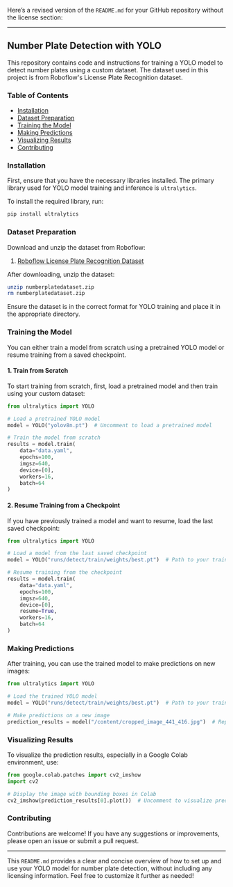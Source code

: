 Here’s a revised version of the `README.md` for your GitHub repository without the license section:

---

## Number Plate Detection with YOLO

This repository contains code and instructions for training a YOLO model to detect number plates using a custom dataset. The dataset used in this project is from Roboflow's License Plate Recognition dataset.

### Table of Contents

- [Installation](#installation)
- [Dataset Preparation](#dataset-preparation)
- [Training the Model](#training-the-model)
- [Making Predictions](#making-predictions)
- [Visualizing Results](#visualizing-results)
- [Contributing](#contributing)

### Installation

First, ensure that you have the necessary libraries installed. The primary library used for YOLO model training and inference is `ultralytics`.

To install the required library, run:

```bash
pip install ultralytics
```

### Dataset Preparation

Download and unzip the dataset from Roboflow:

1. [Roboflow License Plate Recognition Dataset](https://universe.roboflow.com/roboflow-universe-projects/license-plate-recognition-rxg4e/dataset/4)

After downloading, unzip the dataset:

```bash
unzip numberplatedataset.zip
rm numberplatedataset.zip
```

Ensure the dataset is in the correct format for YOLO training and place it in the appropriate directory.

### Training the Model

You can either train a model from scratch using a pretrained YOLO model or resume training from a saved checkpoint.

#### 1. Train from Scratch

To start training from scratch, first, load a pretrained model and then train using your custom dataset:

```python
from ultralytics import YOLO

# Load a pretrained YOLO model
model = YOLO("yolov8n.pt")  # Uncomment to load a pretrained model

# Train the model from scratch
results = model.train(
    data="data.yaml", 
    epochs=100, 
    imgsz=640, 
    device=[0], 
    workers=16, 
    batch=64
)
```

#### 2. Resume Training from a Checkpoint

If you have previously trained a model and want to resume, load the last saved checkpoint:

```python
from ultralytics import YOLO

# Load a model from the last saved checkpoint
model = YOLO("runs/detect/train/weights/best.pt")  # Path to your trained model's weights

# Resume training from the checkpoint
results = model.train(
    data="data.yaml", 
    epochs=100, 
    imgsz=640, 
    device=[0], 
    resume=True, 
    workers=16, 
    batch=64
)
```

### Making Predictions

After training, you can use the trained model to make predictions on new images:

```python
from ultralytics import YOLO

# Load the trained YOLO model
model = YOLO("runs/detect/train/weights/best.pt")  # Path to your trained model's weights

# Make predictions on a new image
prediction_results = model("/content/cropped_image_441_416.jpg")  # Replace with your image path
```

### Visualizing Results

To visualize the prediction results, especially in a Google Colab environment, use:

```python
from google.colab.patches import cv2_imshow
import cv2

# Display the image with bounding boxes in Colab
cv2_imshow(prediction_results[0].plot())  # Uncomment to visualize predictions
```

### Contributing

Contributions are welcome! If you have any suggestions or improvements, please open an issue or submit a pull request.

---

This `README.md` provides a clear and concise overview of how to set up and use your YOLO model for number plate detection, without including any licensing information. Feel free to customize it further as needed!
